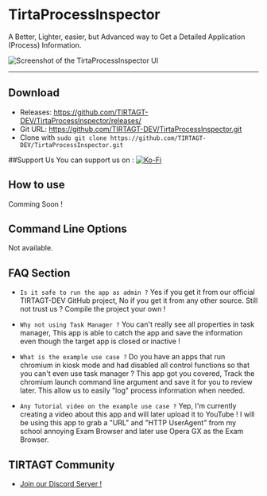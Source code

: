 # TirtaProcessInspector
A Better, Lighter, easier, but Advanced way to Get a Detailed Application (Process) Information.


![Screenshot of the TirtaProcessInspector UI](https://raw.githubusercontent.com/TIRTAGT-DEV/TirtaProcessInspector/production/github-resource/TirtaProcessInspector%20screen.png "Screenshot of TirtaProcessInspector")

***

## Download
* Releases: https://github.com/TIRTAGT-DEV/TirtaProcessInspector/releases/
* Git URL: https://github.com/TIRTAGT-DEV/TirtaProcessInspector.git
* Clone with `sudo git clone https://github.com/TIRTAGT-DEV/TirtaProcessInspector.git`
 
##Support Us
You can support us on : [![Ko-Fi](https://www.ko-fi.com/img/githubbutton_sm.svg)](https://ko-fi.com/P5P61RZXX)

## How to use
Comming Soon !

## Command Line Options
Not available.

## FAQ Section


- ``Is it safe to run the app as admin ?`` Yes if you get it from our official TIRTAGT-DEV GitHub project, No if you get it from any other source. Still not trust us ? Compile the project your own !

- ``Why not using Task Manager ?`` You can't really see all properties in task manager, This app is able to catch the app and save the information even though the target app is closed or inactive !

- ``What is the example use case ?`` Do you have an apps that run chromium in kiosk mode and had disabled all control functions so that you can't even use task manager ? This app got you covered, Track the chromium launch command line argument and save it for you to review later. This allow us to easily "log" process information when needed.

- ``Any Tutorial video on the example use case ?`` Yep, I'm currently creating a video about this app and will later upload it to YouTube ! I will be using this app to grab a "URL" and "HTTP UserAgent" from my school annoying Exam Browser and later use Opera GX as the Exam Browser.





## TIRTAGT Community
* [Join our Discord Server !](https://discord.gg/GJjQ3at)
